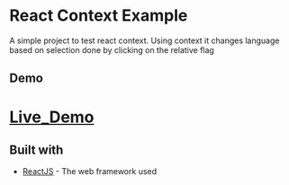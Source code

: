 # React Context Example

A simple project to test react context. Using context it changes language based on selection done by clicking on the relative flag

## Demo

# [Live_Demo](https://dp-react-context.netlify.com/)

## Built with

* [ReactJS](https://reactjs.org/) - The web framework used

